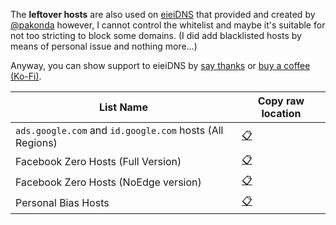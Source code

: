 The **leftover hosts** are also used on [eieiDNS](https://eieidns.com) that provided and created by [@pakonda](https://github.com/pakonda) however, I cannot control the whitelist and maybe it's suitable for not too stricting to block some domains. (I did add blacklisted hosts by means of personal issue and nothing more...)

Anyway, you can show support to eieiDNS by [say thanks](https://saythanks.io/to/pakonda) or [buy a coffee (Ko-Fi)](https://ko-fi.com/V7V0KGVT).

| List Name | Copy raw location |
| ----- | ----- |
| `ads.google.com` and `id.google.com` hosts (All Regions) | [:clipboard:](https://github.com/kowith337/PersonalFilterListCollection/raw/master/hosts/hosts_google_adservice_id.txt) |
| Facebook Zero Hosts (Full Version) | [:clipboard:](https://github.com/kowith337/PersonalFilterListCollection/raw/master/hosts/hosts_facebook0.txt) |
| Facebook Zero Hosts (NoEdge version) | [:clipboard:](https://github.com/kowith337/PersonalFilterListCollection/raw/master/hosts/hosts_facebook0_noedge.txt) |
| Personal Bias Hosts | [:clipboard:](https://github.com/kowith337/PersonalFilterListCollection/raw/master/hosts/hosts_leftover.txt) |